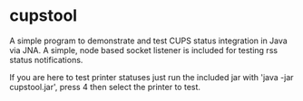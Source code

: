 # cupstool
A simple program to demonstrate and test CUPS status integration in Java via JNA. A simple, node based socket listener is included for testing rss status notifications.

If you are here to test printer statuses just run the included jar with 'java -jar cupstool.jar', press 4 then select the printer to test.
